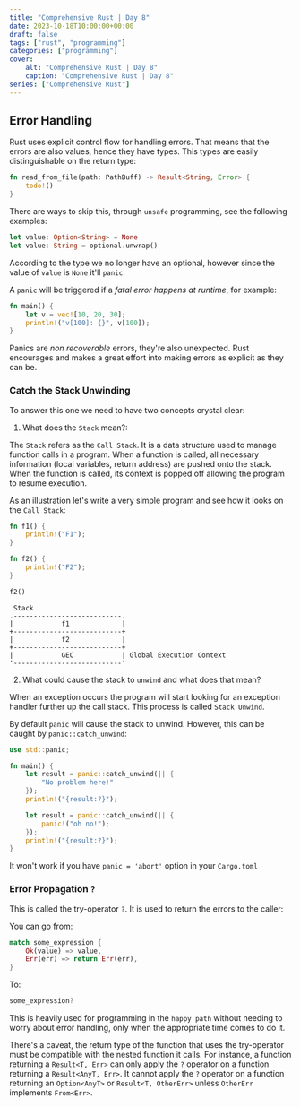 ```yaml
---
title: "Comprehensive Rust | Day 8"
date: 2023-10-18T10:00:00+00:00
draft: false
tags: ["rust", "programming"]
categories: ["programming"]
cover:
    alt: "Comprehensive Rust | Day 8"
    caption: "Comprehensive Rust | Day 8"
series: ["Comprehensive Rust"]
---
```


## Error Handling

Rust uses explicit control flow for handling errors. That means
that the errors are also values, hence they have types. This types
are easily distinguishable on the return type:

```rust
fn read_from_file(path: PathBuff) -> Result<String, Error> {
    todo!()
}
```

There are ways to skip this, through `unsafe` programming, see the
following examples:

```rust
let value: Option<String> = None
let value: String = optional.unwrap()
```

According to the type we no longer have an optional, however since
the value of `value` is `None` it'll `panic`.

A `panic` will be triggered if a _fatal error happens at runtime_, 
for example:

```rust
fn main() {
    let v = vec![10, 20, 30];
    println!("v[100]: {}", v[100]);
}
```

Panics are *non recoverable* errors, they're also unexpected. Rust
encourages and makes a great effort into making errors as explicit as
they can be.

### Catch the Stack Unwinding

To answer this one we need to have two concepts crystal clear:

1. What does the `Stack` mean?:

The `Stack` refers as the `Call Stack`. It is a data structure used
to manage function calls in a program. When a function is called,
all necessary information (local variables, return address) are pushed
onto the stack. When the function is called, its context is popped off
allowing the program to resume execution.

As an illustration let's write a very simple program and see how it looks
on the `Call Stack`:

```rust
fn f1() {
    println!("F1");
}

fn f2() {
    println!("F2");
}

f2()
```

```goat
 Stack                      
.---------------------------.
|            f1             |
+---------------------------+
|            f2             |
+---------------------------+
|            GEC            | Global Execution Context
'---------------------------'
```

2. What could cause the stack to `unwind` and what does that mean? 

When an exception occurs the program will start looking for an exception
handler further up the call stack. This process is called `Stack Unwind`.

By default `panic` will cause the stack to unwind. However, this can be caught
by `panic::catch_unwind`:

```rust
use std::panic;

fn main() {
    let result = panic::catch_unwind(|| {
        "No problem here!"
    });
    println!("{result:?}");

    let result = panic::catch_unwind(|| {
        panic!("oh no!");
    });
    println!("{result:?}");
}
```

It won't work if you have `panic = 'abort'` option in your `Cargo.toml`

### Error Propagation `?`

This is called the try-operator `?`. It is used to return the errors
to the caller:

You can go from:                        

```rust
match some_expression {
    Ok(value) => value,
    Err(err) => return Err(err),
}
```

To: 

```rust
some_expression?
```

This is heavily used for programming in the `happy path`
without needing to worry about error handling, only when
the appropriate time comes to do it.

There's a caveat, the return type of the function that uses the try-operator
must be compatible with the nested function it calls. For instance, a function
returning a `Result<T, Err>` can only apply the `?` operator on a function
returning a `Result<AnyT, Err>`. It cannot apply the `?` operator on a function
returning an `Option<AnyT>` or `Result<T, OtherErr>` unless `OtherErr`
implements `From<Err>`.
